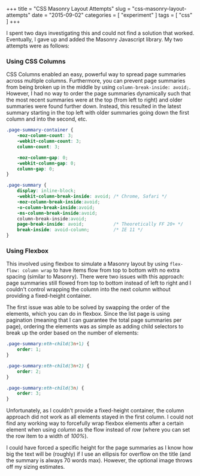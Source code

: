 +++
title = "CSS Masonry Layout Attempts"
slug = "css-masonry-layout-attempts"
date = "2015-09-02"
categories = [ "experiment" ]
tags = [ "css" ]
+++

I spent two days investigating this and could not find a solution that worked.
Eventually, I gave up and added the Masonry Javascript library. My two
attempts were as follows:

### Using CSS Columns

CSS Columns enabled an easy, powerful way to spread page summaries across
multiple columns. Furthermore, you can prevent page summaries from being
broken up in the middle by using `column-break-inside: avoid;`. However, I had
no way to order the page summaries dynamically such that the most recent
summaries were at the top (from left to right) and older summaries were found
further down. Instead, this resulted in the latest summary starting in the top
left with older summaries going down the first column and into the second, etc.

```css
.page-summary-container {
    -moz-column-count: 3;
    -webkit-column-count: 3;
    column-count: 3;

    -moz-column-gap: 0;
    -webkit-column-gap: 0;
    column-gap: 0;
}

.page-summary {
    display: inline-block;
    -webkit-column-break-inside: avoid; /* Chrome, Safari */
    -moz-column-break-inside:avoid;
    -o-column-break-inside:avoid;
    -ms-column-break-inside:avoid;
    column-break-inside:avoid;
    page-break-inside: avoid;           /* Theoretically FF 20+ */
    break-inside: avoid-column;         /* IE 11 */
}
```

### Using Flexbox

This involved using flexbox to simulate a Masonry layout by using
`flex-flow: column wrap` to have items flow from top to bottom with no extra
spacing (similar to Masonry). There were two issues with this approach: page
summaries still flowed from top to bottom instead of left to right and
I couldn't control wrapping the column into the next column without providing
a fixed-height container.

The first issue was able to be solved by swapping the order of the elements,
which you can do in flexbox. Since the list page is using pagination (meaning
that I can guarantee the total page summaries per page), ordering the elements
was as simple as adding child selectors to break up the order based on the
number of elements:

```css
.page-summary:nth-child(3n+1) {
    order: 1;
}

.page-summary:nth-child(3n+2) {
    order: 2;
}

.page-summary:nth-child(3n) {
    order: 3;
}
```

Unfortunately, as I couldn't provide a fixed-height container, the column
approach did not work as all elements stayed in the first column. I could not
find any working way to forcefully wrap flexbox elements after a certain
element when using _column_ as the flow instead of _row_ (where you can set
the row item to a width of _100%_).

I could have forced a specific height for the page summaries as I know how big
the text will be (roughly) if I use an ellipsis for overflow on the title (and
the summary is always 70 words max). However, the optional image throws off my
sizing estimates.


